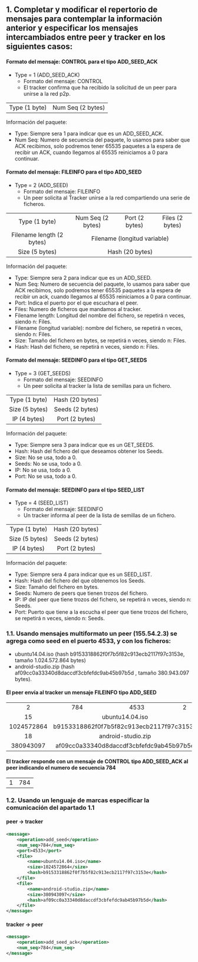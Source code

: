 
## 1. Completar y modificar el repertorio de mensajes para contemplar la información anterior y especificar los mensajes intercambiados entre peer y tracker en los siguientes casos:

#### Formato del mensaje: CONTROL para el tipo  ADD_SEED_ACK

- Type = 1 (ADD_SEED_ACK)
	- Formato del mensaje: CONTROL
	- El tracker confirma que ha recibido la solicitud de un peer para unirse a la red p2p.

<table>
    <tr align="center">
        <td>Type (1 byte)</td>
        <td>Num Seq (2 bytes)</td>
    </tr>
</table>

Información del paquete:

- Type: Siempre sera 1 para indicar que es un ADD_SEED_ACK.
- Num Seq: Numero de secuencia del paquete, lo usamos para saber que ACK recibimos, solo podremos tener 65535 paquetes a la espera de recibir un ACK, cuando llegamos al 65535 reiniciamos a 0 para continuar.




#### Formato del mensaje: FILEINFO para el tipo ADD_SEED

- Type = 2 (ADD_SEED)
    - Formato del mensaje: FILEINFO
    - Un peer solicita al Tracker unirse a la red compartiendo una serie de ficheros.

<table>
    <tr align="center">
        <td>Type (1 byte)</td>
        <td>Num Seq (2 bytes)</td>
        <td>Port (2 bytes)</td>
        <td>Files (2 bytes)</td>
    </tr>
    <tr align="center">
        <td>Filename length (2 bytes)</td>
        <td colspan="3">Filename (longitud variable)</td>
    </tr>
    <tr align="center">
        <td>Size (5 bytes)</td>
        <td colspan="3">Hash (20 bytes)</td>
    </tr>
</table>

Información del paquete:

- Type: Siempre sera 2 para indicar que es un ADD_SEED.
- Num Seq: Numero de secuencia del paquete, lo usamos para saber que ACK recibimos, solo podremos tener 65535 paquetes a la espera de recibir un ack, cuando llegamos al 65535 reiniciamos a 0 para continuar.
- Port: Indica el puerto por el que escuchara el peer.
- Files: Numero de ficheros que mandamos al tracker.
- Filename length: Longitud del nombre del fichero, se repetirá n veces, siendo n: Files.
- Filename (longitud variable): nombre del fichero, se repetirá n veces, siendo n: Files.
- Size: Tamaño del fichero en bytes, se repetirá n veces, siendo n: Files.
- Hash: Hash del fichero, se repetirá n veces, siendo n: Files.




#### Formato del mensaje: SEEDINFO para el tipo GET_SEEDS

- Type = 3 (GET_SEEDS)
    - Formato del mensaje: SEEDINFO
    - Un peer solicita al tracker la lista de semillas para un fichero.


<table>
    <tr align="center">
        <td>Type (1 byte)</td>
        <td>Hash (20 bytes)</td>
    </tr>
    <tr align="center">
        <td>Size (5 bytes)</td>
        <td>Seeds (2 bytes)</td>
    </tr>
    <tr align="center">
        <td>IP (4 bytes)</td>
        <td>Port (2 bytes)</td>
    </tr>
</table>

Información del paquete:

- Type: Siempre sera 3 para indicar que es un GET_SEEDS.
- Hash: Hash del fichero del que deseamos obtener los Seeds.
- Size: No se usa, todo a 0.
- Seeds: No se usa, todo a 0.
- IP: No se usa, todo a 0.
- Port: No se usa, todo a 0.




#### Formato del mensaje: SEEDINFO para el tipo SEED_LIST

- Type = 4 (SEED_LIST)
    - Formato del mensaje: SEEDINFO
    - Un tracker informa al peer de la lista de semillas de un fichero.


<table>
    <tr align="center">
        <td>Type (1 byte)</td>
        <td>Hash (20 bytes)</td>
    </tr>
    <tr align="center">
        <td>Size (5 bytes)</td>
        <td>Seeds (2 bytes)</td>
    </tr>
    <tr align="center">
        <td>IP (4 bytes)</td>
        <td>Port (2 bytes)</td>
    </tr>
</table>

Información del paquete:

- Type: Siempre sera 4 para indicar que es un SEED_LIST.
- Hash: Hash del fichero del que obtenemos los Seeds.
- Size: Tamaño del fichero en bytes.
- Seeds: Numero de peers que tienen trozos del fichero.
- IP: IP del peer que tiene trozos del fichero, se repetirá n veces, siendo n: Seeds.
- Port: Puerto que tiene a la escucha el peer que tiene trozos del fichero, se repetirá n veces, siendo n: Seeds.




### 1.1. Usando mensajes multiformato un peer (155.54.2.3) se agrega como seed en el puerto 4533, y con los ficheros:

- ubuntu14.04.iso (hash b9153318862f0f7b5f82c913ecb2117f97c3153e, tamaño 1.024.572.864 bytes)
- android-studio.zip (hash af09cc0a33340d8daccdf3cbfefdc9ab45b97b5d , tamaño 380.943.097 bytes).

#### El peer envía al tracker un mensaje FILEINFO tipo ADD_SEED

<table>
    <tr align="center">
        <td>2</td>
        <td>784</td>
        <td>4533</td>
        <td>2</td>
    </tr>
    <tr align="center">
        <td>15</td>
        <td colspan="3">ubuntu14.04.iso</td>
    </tr>
    <tr align="center">
        <td>1024572864</td>
        <td colspan="3">b9153318862f0f7b5f82c913ecb2117f97c3153e</td>
    </tr>
    <tr align="center">
        <td>18</td>
        <td colspan="3">android-studio.zip</td>
    </tr>
    <tr align="center">
        <td>380943097</td>
        <td colspan="3">af09cc0a33340d8daccdf3cbfefdc9ab45b97b5d</td>
    </tr>
</table>


#### El tracker responde con un mensaje de CONTROL tipo ADD_SEED_ACK al peer indicando el numero de secuencia 784

<table>
    <tr align="center">
        <td>1</td>
        <td>784</td>
    </tr>
</table>



### 1.2. Usando un lenguaje de marcas especificar la comunicación del apartado 1.1

#### peer -> tracker

```xml
<message>
	<operation>add_seed</operation>
	<num_seq>784</num_seq>
	<port>4533</port>
	<file>
		<name>ubuntu14.04.iso</name>
		<size>1024572864</size>
		<hash>b9153318862f0f7b5f82c913ecb2117f97c3153e</hash>
	</file>
	<file>
		<name>android-studio.zip</name>
		<size>380943097</size>
		<hash>af09cc0a33340d8daccdf3cbfefdc9ab45b97b5d</hash>
	</file>
</message>
```


#### tracker -> peer

```xml
<message>
	<operation>add_seed_ack</operation>
	<num_seq>784</num_seq>
</message>
```
